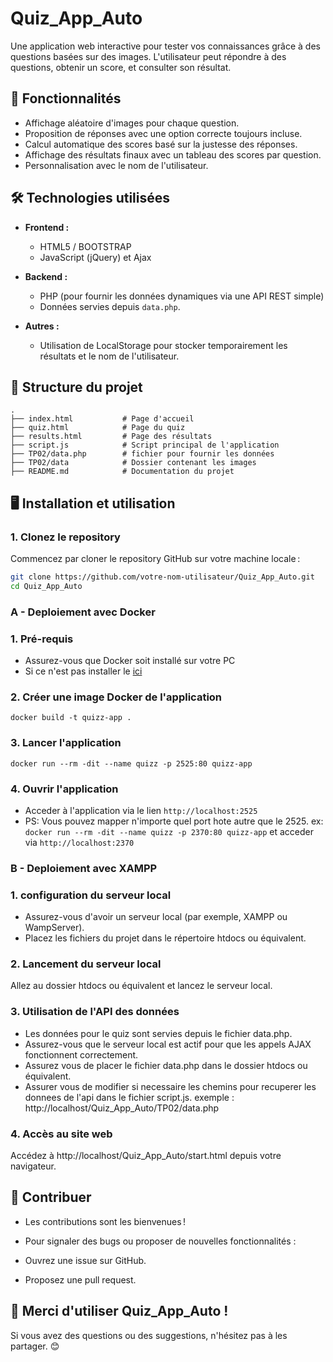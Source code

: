 # **Quiz_App_Auto**

Une application web interactive pour tester vos connaissances grâce à des questions basées sur des images. L'utilisateur peut répondre à des questions, obtenir un score, et consulter son résultat.

## 🚀 **Fonctionnalités**

- Affichage aléatoire d'images pour chaque question.
- Proposition de réponses avec une option correcte toujours incluse.
- Calcul automatique des scores basé sur la justesse des réponses.
- Affichage des résultats finaux avec un tableau des scores par question.
- Personnalisation avec le nom de l'utilisateur.

## 🛠️ **Technologies utilisées**

- **Frontend :**
  - HTML5 / BOOTSTRAP
  - JavaScript (jQuery) et Ajax 

- **Backend :**
  - PHP (pour fournir les données dynamiques via une API REST simple)
  - Données servies depuis `data.php`.

- **Autres :**
  - Utilisation de LocalStorage pour stocker temporairement les résultats et le nom de l'utilisateur.

## 📂 **Structure du projet**

```plaintext
.
├── index.html           # Page d'accueil
├── quiz.html            # Page du quiz
├── results.html         # Page des résultats
├── script.js            # Script principal de l'application
├── TP02/data.php        # fichier pour fournir les données
├── TP02/data            # Dossier contenant les images
├── README.md            # Documentation du projet

```
## 🖥️ Installation et utilisation

### 1. **Clonez le repository**
Commencez par cloner le repository GitHub sur votre machine locale :

```bash
git clone https://github.com/votre-nom-utilisateur/Quiz_App_Auto.git
cd Quiz_App_Auto
```
### A - Deploiement avec Docker

### 1. **Pré-requis**
* Assurez-vous que Docker soit installé sur votre PC 
* Si ce n'est pas installer le [ici](https://docs.docker.com/engine/install/)

### 2. Créer une image Docker de l'application
```
docker build -t quizz-app .
```

### 3. Lancer l'application
```
docker run --rm -dit --name quizz -p 2525:80 quizz-app
```

### 4. Ouvrir l'application
* Acceder à l'application via le lien `http://localhost:2525`
* PS: Vous pouvez mapper n'importe quel port hote autre que le 2525.
  ex: `docker run --rm -dit --name quizz -p 2370:80 quizz-app` et acceder via `http://localhost:2370`

### B - Deploiement avec XAMPP

### 1. **configuration du serveur local**
* Assurez-vous d'avoir un serveur local (par exemple, XAMPP ou WampServer).
* Placez les fichiers du projet dans le répertoire htdocs ou équivalent.

### 2. **Lancement du serveur local**
Allez au dossier htdocs ou équivalent et lancez le serveur local.

### 3. **Utilisation de l'API des données**
* Les données pour le quiz sont servies depuis le fichier data.php.
* Assurez-vous que le serveur local est actif pour que les appels AJAX fonctionnent correctement.
* Assurez vous de placer le fichier data.php dans le dossier htdocs ou équivalent.
* Assurer vous de modifier si necessaire les chemins pour recuperer les donnees de l'api dans le fichier script.js. exemple : http://localhost/Quiz_App_Auto/TP02/data.php

### 4. **Accès au site web**

Accédez à http://localhost/Quiz_App_Auto/start.html depuis votre navigateur.


## 🤝 **Contribuer**
* Les contributions sont les bienvenues !
* Pour signaler des bugs ou proposer de nouvelles fonctionnalités :

* Ouvrez une issue sur GitHub.
* Proposez une pull request.

## 🎉 **Merci d'utiliser Quiz_App_Auto !**
Si vous avez des questions ou des suggestions, n'hésitez pas à les partager. 😊